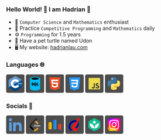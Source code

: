 ### Hello World! 👋 I am Hadrian 🐢
- 🧠 ```Computer Science``` and ```Mathematics``` enthusiast
- 🌱 Practice ```Competitive Programming``` and ```Mathematics``` daily
- ⚙️  ```Programming``` for 1.5 years
- 🐢 Have a pet turtle named Udon
- 🖥️ My website: [hadrianlau.com](https://udontur.github.io)
### Languages 🌐
[<img width="50px" src="languages/cpp.png"/>]()
[<img width="50px" src="languages/sql.png"/>]()
[<img width="50px" src="languages/html.png"/>]()
[<img width="50px" src="languages/css.png"/>]()
[<img width="50px" src="languages/js.png"/>]()
[<img width="50px" src="languages/python.png"/>]()
### Socials 🤝
[<img width="50px" src="socials/linkedin.png"/>](https://www.linkedin.com/in/hadrianlaucs)
[<img width="50px" src="socials/leetcode.png"/>](https://leetcode.com/udontur)
[<img width="50px" src="socials/codeforces.png"/>](https://codeforces.com/profile/udontur)
[<img width="50px" src="socials/hkoj.png"/>](https://judge.hkoi.org/user/wy_hadrianlau)
[<img width="50px" src="socials/khan.png"/>](https://www.khanacademy.org/profile/udontur)
[<img width="50px" src="socials/instagram.png"/>](https://www.instagram.com/udon.tur)
